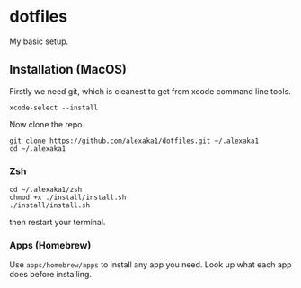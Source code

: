 # dotfiles

My basic setup.

## Installation (MacOS)

Firstly we need git, which is cleanest to get from xcode command line tools.

```shell
xcode-select --install
```

Now clone the repo.

```shell
git clone https://github.com/alexaka1/dotfiles.git ~/.alexaka1
cd ~/.alexaka1
```

### Zsh

```shell
cd ~/.alexaka1/zsh
chmod +x ./install/install.sh
./install/install.sh
```

then restart your terminal.

### Apps (Homebrew)

Use `apps/homebrew/apps` to install any app you need. Look up what each app does before installing.
